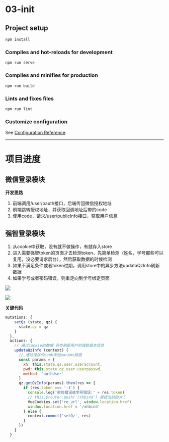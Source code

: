 # 03-init

## Project setup
```
npm install
```

### Compiles and hot-reloads for development
```
npm run serve
```

### Compiles and minifies for production
```
npm run build
```

### Lints and fixes files
```
npm run lint
```

### Customize configuration
See [Configuration Reference](https://cli.vuejs.org/config/).

-------------------------------------------
# 项目进度

## 微信登录模块

**开发思路**

1. 前端调用/user/oauth接口，后端传回微信授权地址
2. 前端跳转授权地址，并获取回调地址后带的code
3. 使用code，请求/user/publicInfo接口，获取用户信息





## 强智登录模块

1. 从cookie中获取，没有就不做操作，有就存入store
2. 进入需要强智token的页面才去检测token，先简单检测（姓名，学号那些可以复用，没必要请求后台），然后获取数据的时候检测
3. 如果不满足条件或者token过期，调用store中的异步方法updataQzInfo刷新数据
4. 如果学号或者密码错误，则重定向到学号绑定页面

![](https://pic.gksec.com/2020/03/30/fbd15eac15dcb/20200330144546.png)

![](https://pic.gksec.com/2020/03/30/7e3dd9d987ca7/20200330144633.png)

**关键代码**

```js
mutations: {
    setQz (state, qz) {
      state.qz = qz
    }
  },
  actions: {
    // 通过cookie的数据 异步刷新用户的强智基本信息
    updataQzInfo (context) {
      // 通过保存的cook来给params赋值
      const params = {
        xh: this.state.qz.user.useraccount,
        pwd: this.state.qz.user.userpasswd,
        method: 'authUser'
      }
      qz.getQzInfo(params).then(res => {
        if (res.token === '-1') {
          console.log('密码错误或学号错误:' + res.token)
          // this.$router.push('/xhbind') 报错当前的url
          VueCookies.set('re_url', window.location.href)
          window.location.href = '/xhbind'
        } else {
          context.commit('setQz', res)
        }
      })
    }
  }
```











